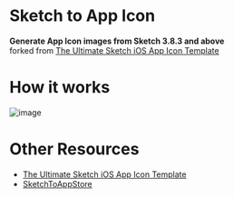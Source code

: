 # Sketch to App Icon
**Generate App Icon images from Sketch 3.8.3 and above**  
forked from [The Ultimate Sketch iOS App Icon Template](http://savvyapps.com/blog/sketch-ios-app-icon-template)

# How it works
![image](HowToUse.jpg)

# Other Resources
- [The Ultimate Sketch iOS App Icon Template](http://savvyapps.com/blog/sketch-ios-app-icon-template)
- [SketchToAppStore](https://github.com/LaunchKit/SketchToAppStore)
